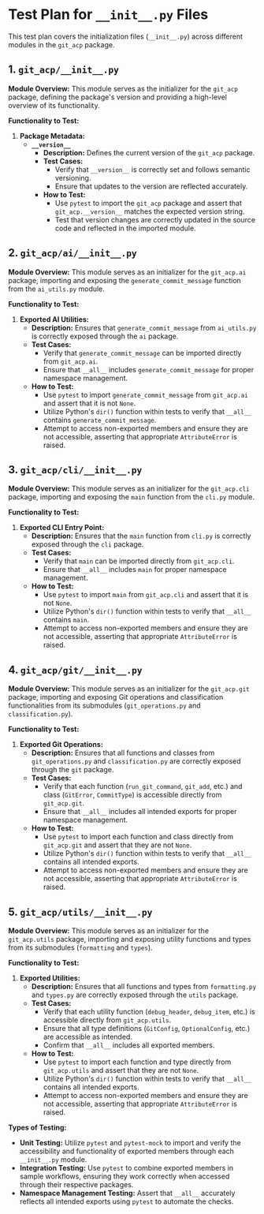 # Test Plan for `__init__.py` Files

This test plan covers the initialization files (`__init__.py`) across different modules in the `git_acp` package.

## 1. `git_acp/__init__.py`

**Module Overview:**
This module serves as the initializer for the `git_acp` package, defining the package's version and providing a high-level overview of its functionality.

**Functionality to Test:**

1. **Package Metadata:**
    - **`__version__`**
        - **Description:** Defines the current version of the `git_acp` package.
        - **Test Cases:**
            - Verify that `__version__` is correctly set and follows semantic versioning.
            - Ensure that updates to the version are reflected accurately.
        - **How to Test:**
            - Use `pytest` to import the `git_acp` package and assert that `git_acp.__version__` matches the expected version string.
            - Test that version changes are correctly updated in the source code and reflected in the imported module.

## 2. `git_acp/ai/__init__.py`

**Module Overview:**
This module serves as an initializer for the `git_acp.ai` package, importing and exposing the `generate_commit_message` function from the `ai_utils.py` module.

**Functionality to Test:**

1. **Exported AI Utilities:**
    - **Description:** Ensures that `generate_commit_message` from `ai_utils.py` is correctly exposed through the `ai` package.
    - **Test Cases:**
        - Verify that `generate_commit_message` can be imported directly from `git_acp.ai`.
        - Ensure that `__all__` includes `generate_commit_message` for proper namespace management.
    - **How to Test:**
        - Use `pytest` to import `generate_commit_message` from `git_acp.ai` and assert that it is not `None`.
        - Utilize Python's `dir()` function within tests to verify that `__all__` contains `generate_commit_message`.
        - Attempt to access non-exported members and ensure they are not accessible, asserting that appropriate `AttributeError` is raised.

## 3. `git_acp/cli/__init__.py`

**Module Overview:**
This module serves as an initializer for the `git_acp.cli` package, importing and exposing the `main` function from the `cli.py` module.

**Functionality to Test:**

1. **Exported CLI Entry Point:**
    - **Description:** Ensures that the `main` function from `cli.py` is correctly exposed through the `cli` package.
    - **Test Cases:**
        - Verify that `main` can be imported directly from `git_acp.cli`.
        - Ensure that `__all__` includes `main` for proper namespace management.
    - **How to Test:**
        - Use `pytest` to import `main` from `git_acp.cli` and assert that it is not `None`.
        - Utilize Python's `dir()` function within tests to verify that `__all__` contains `main`.
        - Attempt to access non-exported members and ensure they are not accessible, asserting that appropriate `AttributeError` is raised.

## 4. `git_acp/git/__init__.py`

**Module Overview:**
This module serves as an initializer for the `git_acp.git` package, importing and exposing Git operations and classification functionalities from its submodules (`git_operations.py` and `classification.py`).

**Functionality to Test:**

1. **Exported Git Operations:**
    - **Description:** Ensures that all functions and classes from `git_operations.py` and `classification.py` are correctly exposed through the `git` package.
    - **Test Cases:**
        - Verify that each function (`run_git_command`, `git_add`, etc.) and class (`GitError`, `CommitType`) is accessible directly from `git_acp.git`.
        - Ensure that `__all__` includes all intended exports for proper namespace management.
    - **How to Test:**
        - Use `pytest` to import each function and class directly from `git_acp.git` and assert that they are not `None`.
        - Utilize Python's `dir()` function within tests to verify that `__all__` contains all intended exports.
        - Attempt to access non-exported members and ensure they are not accessible, asserting that appropriate `AttributeError` is raised.

## 5. `git_acp/utils/__init__.py`

**Module Overview:**
This module serves as an initializer for the `git_acp.utils` package, importing and exposing utility functions and types from its submodules (`formatting` and `types`).

**Functionality to Test:**

1. **Exported Utilities:**
    - **Description:** Ensures that all functions and types from `formatting.py` and `types.py` are correctly exposed through the `utils` package.
    - **Test Cases:**
        - Verify that each utility function (`debug_header`, `debug_item`, etc.) is accessible directly from `git_acp.utils`.
        - Ensure that all type definitions (`GitConfig`, `OptionalConfig`, etc.) are accessible as intended.
        - Confirm that `__all__` includes all exported members.
    - **How to Test:**
        - Use `pytest` to import each function and type directly from `git_acp.utils` and assert that they are not `None`.
        - Utilize Python's `dir()` function within tests to verify that `__all__` contains all intended exports.
        - Attempt to access non-exported members and ensure they are not accessible, asserting that appropriate `AttributeError` is raised.

**Types of Testing:**

- **Unit Testing:** Utilize `pytest` and `pytest-mock` to import and verify the accessibility and functionality of exported members through each `__init__.py` module.
- **Integration Testing:** Use `pytest` to combine exported members in sample workflows, ensuring they work correctly when accessed through their respective packages.
- **Namespace Management Testing:** Assert that `__all__` accurately reflects all intended exports using `pytest` to automate the checks.
